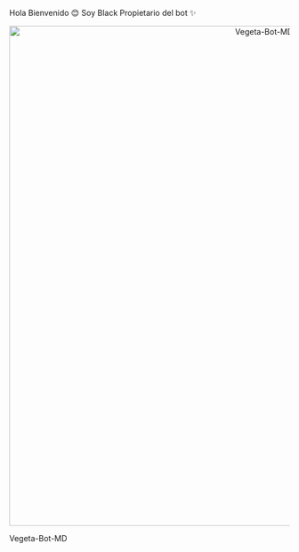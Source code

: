 Hola Bienvenido 😊
Soy Black Propietario del bot ✨
<p align="center">
<img src="https://telegra.ph/file/79255074a13904074b0b4.jpg" alt="Vegeta-Bot-MD" width="900"/>
</p>Vegeta-Bot-MD 